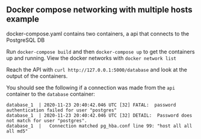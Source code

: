 ## Docker compose networking with multiple hosts example

docker-compose.yaml contains two containers, a api that connects to the PostgreSQL DB

Run `docker-compose build` and then `docker-compose up` to get the containers up and running.
View the docker networks with `docker network list`

Reach the API with `curl http://127.0.0.1:5000/database` and look at the output of the containers.

You should see the following if a connection was made from the `api` container to the `database` container:

```
database_1  | 2020-11-23 20:40:42.046 UTC [32] FATAL:  password authentication failed for user "postgres"
database_1  | 2020-11-23 20:40:42.046 UTC [32] DETAIL:  Password does not match for user "postgres".
database_1  | 	Connection matched pg_hba.conf line 99: "host all all all md5"
```